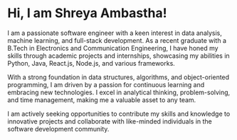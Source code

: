 # Hi, I am Shreya Ambastha!

I am a passionate software engineer with a keen interest in data analysis, machine learning, and full-stack development. As a recent graduate with a B.Tech in Electronics and Communication Engineering, I have honed my skills through academic projects and internships, showcasing my abilities in Python, Java, React.js, Node.js, and various frameworks.

With a strong foundation in data structures, algorithms, and object-oriented programming, I am driven by a passion for continuous learning and embracing new technologies. I excel in analytical thinking, problem-solving, and time management, making me a valuable asset to any team.

I am actively seeking opportunities to contribute my skills and knowledge to innovative projects and collaborate with like-minded individuals in the software development community.
